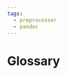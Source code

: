 ```yaml
---
tags:
  - preprocessor
  - pandoc
---
```


# Glossary

<include repo_url="https://github.com/foliant-docs/foliantcontrib.glossary.git" path="README.md" sethead="2" nohead="true"></include>
